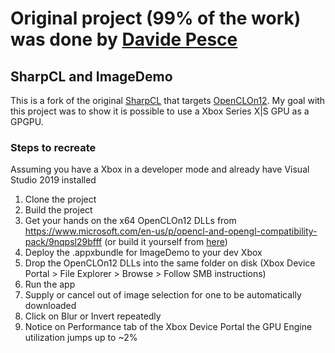 # Original project (99% of the work) was done by [Davide Pesce](https://github.com/davidepesce/SharpCL)

## SharpCL and ImageDemo

This is a fork of the original [SharpCL](https://github.com/davidepesce/SharpCL) that targets [OpenCLOn12](https://github.com/microsoft/OpenCLOn12). My goal with this project was to show it is possible to use a Xbox Series X|S GPU as a GPGPU. 

### Steps to recreate
Assuming you have a Xbox in a developer mode and already have Visual Studio 2019 installed
1. Clone the project
2. Build the project
3. Get your hands on the x64 OpenCLOn12 DLLs from https://www.microsoft.com/en-us/p/opencl-and-opengl-compatibility-pack/9nqpsl29bfff (or build it yourself from [here](https://github.com/microsoft/OpenCLOn12))
4. Deploy the .appxbundle for ImageDemo to your dev Xbox
5. Drop the OpenCLOn12 DLLs into the same folder on disk (Xbox Device Portal > File Explorer > Browse > Follow SMB instructions)
6. Run the app
7. Supply or cancel out of image selection for one to be automatically downloaded
8. Click on Blur or Invert repeatedly
9. Notice on Performance tab of the Xbox Device Portal the GPU Engine utilization jumps up to ~2%
